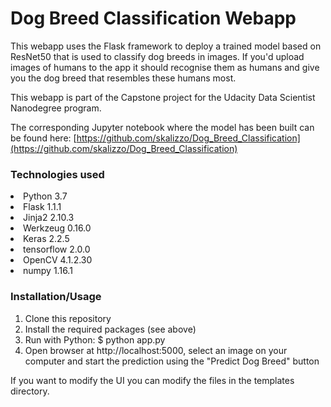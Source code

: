 # Dog Breed Classification Webapp

This webapp uses the Flask framework to deploy a trained model based on ResNet50 
that is used to classify dog breeds in images. If you'd upload images of humans 
to the app it should recognise them as humans and give you the dog breed that 
resembles these humans most. 
 
This webapp is part of the Capstone project for the Udacity Data 
Scientist Nanodegree program. 

The corresponding Jupyter notebook where the model has been built can 
be found here: [https://github.com/skalizzo/Dog_Breed_Classification](https://github.com/skalizzo/Dog_Breed_Classification)

### Technologies used
<li>Python 3.7</li>
<li>Flask 1.1.1</li>
<li>Jinja2 2.10.3</li>
<li>Werkzeug 0.16.0</li>
<li>Keras 2.2.5</li>
<li>tensorflow 2.0.0 </li>
<li>OpenCV 4.1.2.30</li>
<li>numpy 1.16.1</li>



### Installation/Usage
1. Clone this repository
2. Install the required packages (see above)
3. Run with Python: $ python app.py
4. Open browser at http://localhost:5000, select an image on your computer 
and start the prediction using the "Predict Dog Breed" button

If you want to modify the UI you can modify the files in the templates directory.
